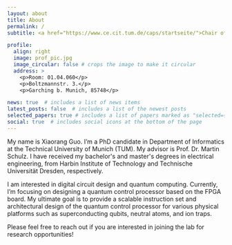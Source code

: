 ```yaml
---
layout: about
title: About
permalink: /
subtitle: <a href="https://www.ce.cit.tum.de/caps/startseite/">Chair of Computer Architecture and Parallel Systems (CAPS)</a>

profile:
  align: right
  image: prof_pic.jpg
  image_circular: false # crops the image to make it circular
  address: >
    <p>Room: 01.04.060</p>
    <p>Boltzmannstr. 3.</p>
    <p>Garching b. Munich, 85748</p>

news: true  # includes a list of news items
latest_posts: false  # includes a list of the newest posts
selected_papers: true # includes a list of papers marked as "selected={true}"
social: true  # includes social icons at the bottom of the page
---
```

My name is Xiaorang Guo. I’m a PhD candidate in Department of Informatics at the Technical University of Munich (TUM). My advisor is Prof. Dr. Martin Schulz. I have received my bachelor's and master's degrees in electrical engineering, from Harbin Institute of Technology and Technische Universität Dresden, respectively.

I am interested in digital circuit design and quantum computing. Currently, I’m focusing on designing a quantum control processor based on the FPGA board. My ultimate goal is to provide a scalable instruction set and architectural design of the quantum control processor for various physical platforms such as superconducting qubits, neutral atoms, and ion traps.

Please feel free to reach out if you are interested in joining the lab for research opportunities!

